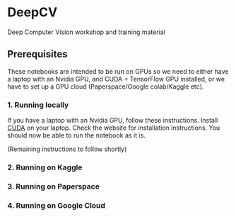 # DeepCV
Deep Computer Vision workshop and training material

## Prerequisites
These notebooks are intended to be run on GPUs so we need to either have a laptop with an Nvidia GPU, and CUDA + TensorFlow GPU installed, or we have to set up a GPU cloud (Paperspace/Google colab/Kaggle etc).

### 1. Running locally
If you have a laptop with an Nvidia GPU, follow these instructions. Install [CUDA](https://developer.nvidia.com/cuda-downloads) on your laptop. Check the website for installation instructions. You should now be able to run the notebook as it is.

(Remaining instructions to follow shortly)
### 2. Running on Kaggle

### 3. Running on Paperspace

### 4. Running on Google Cloud

